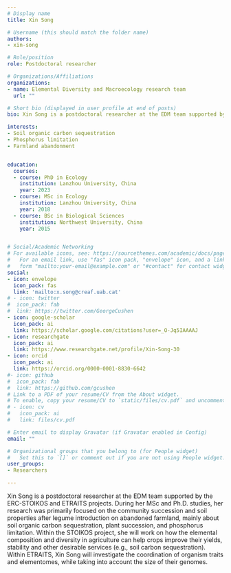 ```yaml
---
# Display name
title: Xin Song

# Username (this should match the folder name)
authors:
- xin-song

# Role/position
role: Postdoctoral researcher

# Organizations/Affiliations
organizations:
- name: Elemental Diversity and Macroecology research team
  url: ""

# Short bio (displayed in user profile at end of posts)
bio: Xin Song is a postdoctoral researcher at the EDM team supported by the ERC-STOIKOS and ETRAITS projects.  

interests:
- Soil organic carbon sequestration
- Phosphorus limitation
- Farmland abandonment


education:
  courses:
  - course: PhD in Ecology
    institution: Lanzhou University, China
    year: 2023
  - course: MSc in Ecology
    institution: Lanzhou University, China
    year: 2018
  - course: BSc in Biological Sciences
    institution: Northwest University, China
    year: 2015


# Social/Academic Networking
# For available icons, see: https://sourcethemes.com/academic/docs/page-builder/#icons
#   For an email link, use "fas" icon pack, "envelope" icon, and a link in the
#   form "mailto:your-email@example.com" or "#contact" for contact widget.
social:
- icon: envelope
  icon_pack: fas
  link: 'mailto:x.song@creaf.uab.cat'
# - icon: twitter
#  icon_pack: fab
#  link: https://twitter.com/GeorgeCushen
- icon: google-scholar
  icon_pack: ai
  link: https://scholar.google.com/citations?user=_O-Jq5IAAAAJ
- icon: researchgate
  icon_pack: ai
  link: https://www.researchgate.net/profile/Xin-Song-30
- icon: orcid
  icon_pack: ai
  link: https://orcid.org/0000-0001-8830-6642
#- icon: github
#  icon_pack: fab
#  link: https://github.com/gcushen
# Link to a PDF of your resume/CV from the About widget.
# To enable, copy your resume/CV to `static/files/cv.pdf` and uncomment the lines below.
# - icon: cv
#   icon_pack: ai
#   link: files/cv.pdf

# Enter email to display Gravatar (if Gravatar enabled in Config)
email: ""

# Organizational groups that you belong to (for People widget)
#   Set this to `[]` or comment out if you are not using People widget.
user_groups:
- Researchers

---
```


Xin Song is a postdoctoral researcher at the EDM team supported by the ERC-STOIKOS and ETRAITS projects. During her MSc and Ph.D. studies, her research was primarily focused on the community succession and soil properties after legume introduction on abandoned farmland, mainly about soil organic carbon sequestration, plant succession, and phosphorus limitation. Within the STOIKOS project, she will work on how the elemental composition and diversity in agriculture can help crops improve their yields, stability and other desirable services (e.g., soil carbon sequestration). Within ETRAITS, Xin Song will investigate the coordination of organism traits and elementomes, while taking into account the size of their genomes.
